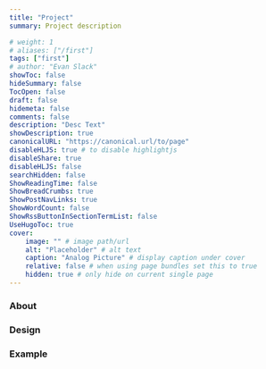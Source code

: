 ```yaml
---
title: "Project"
summary: Project description

# weight: 1
# aliases: ["/first"]
tags: ["first"]
# author: "Evan Slack"
showToc: false
hideSummary: false
TocOpen: false
draft: false
hidemeta: false
comments: false
description: "Desc Text"
showDescription: true
canonicalURL: "https://canonical.url/to/page"
disableHLJS: true # to disable highlightjs
disableShare: true
disableHLJS: false
searchHidden: false
ShowReadingTime: false
ShowBreadCrumbs: true
ShowPostNavLinks: true
ShowWordCount: false
ShowRssButtonInSectionTermList: false
UseHugoToc: true
cover:
    image: "" # image path/url
    alt: "Placeholder" # alt text
    caption: "Analog Picture" # display caption under cover
    relative: false # when using page bundles set this to true
    hidden: true # only hide on current single page
---
```


### About

### Design

### Example